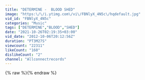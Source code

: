 ```yaml
---
title: "DETERMINE -  BLOOD SHED"
image: "https:\/\/i.ytimg.com\/vi\/FBNlyX_4N5c\/hqdefault.jpg"
vid_id: "FBNlyX_4N5c"
categories: "Music"
tags: ["DETERMINE","BLOOD","SHED"]
date: "2021-10-26T02:19:35+03:00"
vid_date: "2012-10-06T20:12:56Z"
duration: "PT3M27S"
viewcount: "22311"
likeCount: "160"
dislikeCount: "2"
channel: "Allconnectrecords"
---
```

{% raw %}{% endraw %}
